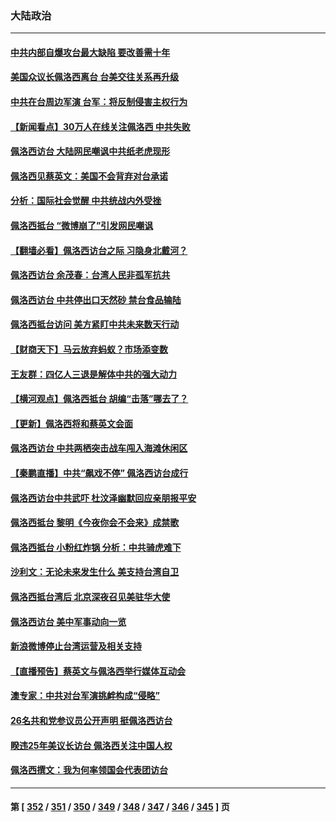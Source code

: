 ### 大陆政治
---
#### [中共内部自爆攻台最大缺陷 要改善需十年](../../pages/ncid277/n13794675.md) 
#### [美国众议长佩洛西离台 台美交往关系再升级](../../pages/ncid277/n13794658.md) 
#### [中共在台周边军演 台军：将反制侵害主权行为](../../pages/ncid277/n13794564.md) 
#### [【新闻看点】30万人在线关注佩洛西 中共失败](../../pages/ncid277/n13794183.md) 
#### [佩洛西访台 大陆网民嘲讽中共纸老虎现形](../../pages/ncid277/n13794330.md) 
#### [佩洛西见蔡英文：美国不会背弃对台承诺](../../pages/ncid277/n13794490.md) 
#### [分析：国际社会觉醒 中共统战内外受挫](../../pages/ncid277/n13794168.md) 
#### [佩洛西抵台 “微博崩了”引发网民嘲讽](../../pages/ncid277/n13794353.md) 
#### [【翻墙必看】佩洛西访台之际 习隐身北戴河？](../../pages/ncid277/n13794295.md) 
#### [佩洛西访台 余茂春：台湾人民非孤军抗共](../../pages/ncid277/n13794306.md) 
#### [佩洛西访台 中共停出口天然砂 禁台食品输陆](../../pages/ncid277/n13794300.md) 
#### [佩洛西抵台访问 美方紧盯中共未来数天行动](../../pages/ncid277/n13794244.md) 
#### [【财商天下】马云放弃蚂蚁？市场添变数](../../pages/ncid277/n13794043.md) 
#### [王友群：四亿人三退是解体中共的强大动力](../../pages/ncid277/n13794138.md) 
#### [【横河观点】佩洛西抵台 胡编“击落”哪去了？](../../pages/ncid277/n13794186.md) 
#### [【更新】佩洛西将和蔡英文会面](../../pages/ncid277/n13794177.md) 
#### [佩洛西访台 中共两栖突击战车闯入海滩休闲区](../../pages/ncid277/n13794179.md) 
#### [【秦鹏直播】中共“飙戏不停” 佩洛西访台成行](../../pages/ncid277/n13793517.md) 
#### [佩洛西访台中共武吓 杜汶泽幽默回应亲朋报平安](../../pages/ncid277/n13794131.md) 
#### [佩洛西抵台 黎明《今夜你会不会来》成禁歌](../../pages/ncid277/n13794162.md) 
#### [佩洛西抵台 小粉红炸锅 分析：中共骑虎难下](../../pages/ncid277/n13794147.md) 
#### [沙利文：无论未来发生什么 美支持台湾自卫](../../pages/ncid277/n13794164.md) 
#### [佩洛西抵台湾后 北京深夜召见美驻华大使](../../pages/ncid277/n13794155.md) 
#### [佩洛西访台 美中军事动向一览](../../pages/ncid277/n13794165.md) 
#### [新浪微博停止台湾运营及相关支持](../../pages/ncid277/n13794154.md) 
#### [【直播预告】蔡英文与佩洛西举行媒体互动会](../../pages/ncid277/n13794125.md) 
#### [澳专家：中共对台军演挑衅构成“侵略”](../../pages/ncid277/n13794132.md) 
#### [26名共和党参议员公开声明 挺佩洛西访台](../../pages/ncid277/n13794116.md) 
#### [睽违25年美议长访台 佩洛西关注中国人权](../../pages/ncid277/n13793973.md) 
#### [佩洛西撰文：我为何率领国会代表团访台](../../pages/ncid277/n13794094.md) 

---
#### 第 [ [352](./352.md) / [351](./351.md) / [350](./350.md) / [349](./349.md) / [348](./348.md) / [347](./347.md) / [346](./346.md) / [345](./345.md) ] 页
